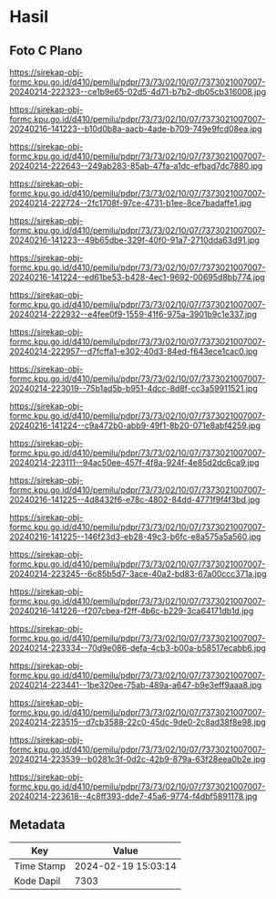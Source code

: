 # Hasil

## Foto C Plano

https://sirekap-obj-formc.kpu.go.id/d410/pemilu/pdpr/73/73/02/10/07/7373021007007-20240214-222323--ce1b9e65-02d5-4d71-b7b2-db05cb316008.jpg

https://sirekap-obj-formc.kpu.go.id/d410/pemilu/pdpr/73/73/02/10/07/7373021007007-20240216-141223--b10d0b8a-aacb-4ade-b709-749e9fcd08ea.jpg

https://sirekap-obj-formc.kpu.go.id/d410/pemilu/pdpr/73/73/02/10/07/7373021007007-20240214-222643--249ab283-85ab-47fa-a1dc-efbad7dc7880.jpg

https://sirekap-obj-formc.kpu.go.id/d410/pemilu/pdpr/73/73/02/10/07/7373021007007-20240214-222724--2fc1708f-97ce-4731-b1ee-8ce7badaffe1.jpg

https://sirekap-obj-formc.kpu.go.id/d410/pemilu/pdpr/73/73/02/10/07/7373021007007-20240216-141223--49b65dbe-329f-40f0-91a7-2710dda63d91.jpg

https://sirekap-obj-formc.kpu.go.id/d410/pemilu/pdpr/73/73/02/10/07/7373021007007-20240216-141224--ed61be53-b428-4ec1-9692-00695d8bb774.jpg

https://sirekap-obj-formc.kpu.go.id/d410/pemilu/pdpr/73/73/02/10/07/7373021007007-20240214-222932--e4fee0f9-1559-41f6-975a-3901b9c1e337.jpg

https://sirekap-obj-formc.kpu.go.id/d410/pemilu/pdpr/73/73/02/10/07/7373021007007-20240214-222957--d7fcffa1-e302-40d3-84ed-f643ece1cac0.jpg

https://sirekap-obj-formc.kpu.go.id/d410/pemilu/pdpr/73/73/02/10/07/7373021007007-20240214-223019--75b1ad5b-b951-4dcc-8d8f-cc3a59911521.jpg

https://sirekap-obj-formc.kpu.go.id/d410/pemilu/pdpr/73/73/02/10/07/7373021007007-20240216-141224--c9a472b0-abb9-49f1-8b20-071e8abf4259.jpg

https://sirekap-obj-formc.kpu.go.id/d410/pemilu/pdpr/73/73/02/10/07/7373021007007-20240214-223111--94ac50ee-457f-4f8a-924f-4e85d2dc6ca9.jpg

https://sirekap-obj-formc.kpu.go.id/d410/pemilu/pdpr/73/73/02/10/07/7373021007007-20240216-141225--4d8432f6-e78c-4802-84dd-4771f9f4f3bd.jpg

https://sirekap-obj-formc.kpu.go.id/d410/pemilu/pdpr/73/73/02/10/07/7373021007007-20240216-141225--146f23d3-eb28-49c3-b6fc-e8a575a5a560.jpg

https://sirekap-obj-formc.kpu.go.id/d410/pemilu/pdpr/73/73/02/10/07/7373021007007-20240214-223245--6c85b5d7-3ace-40a2-bd83-67a00ccc371a.jpg

https://sirekap-obj-formc.kpu.go.id/d410/pemilu/pdpr/73/73/02/10/07/7373021007007-20240216-141226--f207cbea-f2ff-4b6c-b229-3ca64171db1d.jpg

https://sirekap-obj-formc.kpu.go.id/d410/pemilu/pdpr/73/73/02/10/07/7373021007007-20240214-223334--70d9e086-defa-4cb3-b00a-b58517ecabb6.jpg

https://sirekap-obj-formc.kpu.go.id/d410/pemilu/pdpr/73/73/02/10/07/7373021007007-20240214-223441--1be320ee-75ab-489a-a647-b9e3eff9aaa8.jpg

https://sirekap-obj-formc.kpu.go.id/d410/pemilu/pdpr/73/73/02/10/07/7373021007007-20240214-223515--d7cb3588-22c0-45dc-9de0-2c8ad38f8e98.jpg

https://sirekap-obj-formc.kpu.go.id/d410/pemilu/pdpr/73/73/02/10/07/7373021007007-20240214-223539--b0281c3f-0d2c-42b9-879a-63f28eea0b2e.jpg

https://sirekap-obj-formc.kpu.go.id/d410/pemilu/pdpr/73/73/02/10/07/7373021007007-20240214-223618--4c8ff393-dde7-45a6-9774-f4dbf5891178.jpg


## Metadata

| Key        | Value               |
| ---------- | ------------------- |
| Time Stamp | 2024-02-19 15:03:14 |
| Kode Dapil | 7303                |



